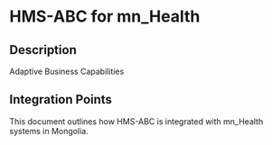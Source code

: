 # HMS-ABC for mn_Health

## Description

Adaptive Business Capabilities

## Integration Points

This document outlines how HMS-ABC is integrated with mn_Health systems in Mongolia.
